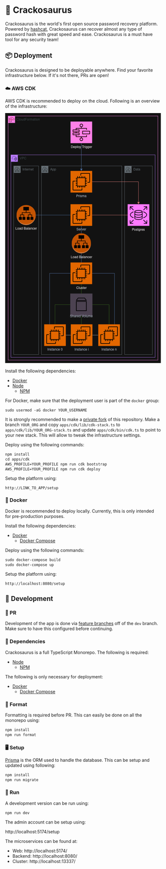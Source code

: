 # 🦖 Crackosaurus

Crackosaurus is the world's first open source password recovery platform. Powered by [hashcat](https://hashcat.net/hashcat/), Crackosaurus can recover almost any type of password hash with great speed and ease. Crackosaurus is a must have tool for any security team!

## 📦 Deployment

Crackosaurus is designed to be deployable anywhere. Find your favorite infrastructure below. If it's not there, PRs are open!

### ☁️ AWS CDK

AWS CDK is recommended to deploy on the cloud. Following is an overview of the infrastructure:

![Diagram](.github/aws/diagram.png)

Install the following dependencies:

- [Docker](https://www.docker.com/)
- [Node](https://nodejs.org/en)
    - [NPM](https://www.npmjs.com/)

For Docker, make sure that the deployment user is part of the `docker` group:

```
sudo usermod -aG docker YOUR_USERNAME
```

It is strongly recommended to make a [private fork](https://gist.github.com/0xjac/85097472043b697ab57ba1b1c7530274) of this repository. Make a branch `YOUR_ORG` and copy `apps/cdk/lib/cdk-stack.ts` to `apps/cdk/lib/YOUR_ORG-stack.ts` and update `apps/cdk/bin/cdk.ts` to point to your new stack. This will allow to tweak the infrastructure settings.

Deploy using the following commands:

```
npm install
cd apps/cdk
AWS_PROFILE=YOUR_PROFILE npm run cdk bootstrap
AWS_PROFILE=YOUR_PROFILE npm run cdk deploy
```

Setup the platform using:

```
http://LINK_TO_APP/setup
```

### 🐋 Docker

Docker is recommended to deploy locally. Currently, this is only intended for pre-production purposes.

Install the following dependencies:

- [Docker](https://www.docker.com/)
    - [Docker Compose](https://docs.docker.com/compose/)

Deploy using the following commands:

```
sudo docker-compose build
sudo docker-compose up
```

Setup the platform using:

```
http://localhost:8080/setup
```

## 🔨 Development

### 🔗 PR

Development of the app is done via [feature branches](https://www.atlassian.com/git/tutorials/comparing-workflows/feature-branch-workflow) off of the `dev` branch. Make sure to have this configured before continuing.

### 🧩 Dependencies

Crackosaurus is a full TypeScript Monorepo. The following is required:

- [Node](https://nodejs.org/en)
    - [NPM](https://www.npmjs.com/)

The following is only necessary for deployment:

- [Docker](https://www.docker.com/)
    - [Docker Compose](https://docs.docker.com/compose/)

### 🎨 Format

Formatting is required before PR. This can easily be done on all the monorepo using:

```
npm install
npm run format
```

### 🖥️ Setup

[Prisma](https://www.prisma.io/) is the ORM used to handle the database. This can be setup and updated using following:

```
npm install
npm run migrate
```

### 👣 Run

A development version can be run using:

```
npm run dev
```

The admin account can be setup using:

http://localhost:5174/setup

The microservices can be found at:

- Web: http://localhost:5174/
- Backend: http://localhost:8080/
- Cluster: http://localhost:13337/

